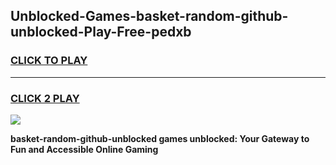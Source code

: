 
## Unblocked-Games-basket-random-github-unblocked-Play-Free-pedxb
<h3>
<a href="https://premium76.site?title=basket-random-github-unblocked&ref=20M">CLICK TO PLAY</a></h3>
<hr>

<h3>
<a href="https://premium76.site?title=basket-random-github-unblocked&ref=20M">CLICK 2 PLAY</a>
  
</h3>

<a href="https://premium76.site?title=basket-random-github-unblocked&ref=19M"><img src="https://clearcache.store/games.png"></a>


**basket-random-github-unblocked games unblocked: Your Gateway to Fun and Accessible Online Gaming**
